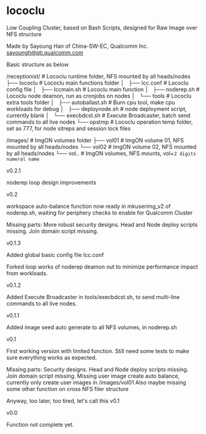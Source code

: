 # lococlu
Low Coupling Cluster, based on Bash Scripts, designed for Raw Image over NFS structure

Made by Sayoung Han of China-SW-EC, Qualcomm Inc. sayoungh@qti.qualcomm.com

Basic structure as below

/receptionist/                 # Lococlu runtime folder, NFS mounted by all heads/nodes
├── lococlu                    # Lococlu main functions folder
│   ├── lcc.conf               # Lococlu config file
│   ├── lccmain.sh             # Lococlu main function
│   ├── noderep.sh             # Lococlu node deamon, run as cronjobs on nodes
│   └── tools                  # Lococlu extra tools folder
│       ├── autoballast.sh     # Burn cpu tool, make cpu workloads for debug
│       ├── deploynode.sh      # node deployment script, currently blank
│       └── execbdcst.sh       # Execute Broadcaster, batch send commands to all live nodes
└── opstmp                     # Lococlu operation temp folder, set as 777, for node sitreps and session lock files


/images/                       # ImgON volumes folder
├── vol01                      # ImgON volume 01, NFS mounted by all heads/nodes
└── vol02                      # ImgON volume 02, NFS mounted by all heads/nodes
└── vol..                      # ImgON volumes, NFS mounts, vol+`2 digits numeral name`


v0.2.1

noderep loop design improvements

v0.2

workspace auto-balance function now ready in mkuserimg_v2 of noderep.sh, waiting for periphery checks to enable for Qualcomm Cluster

Missing parts:
More robust security designs.
Head and Node deploy scripts missing.
Join domain script missing.


v0.1.3

Added global basic config file lcc.conf

Forked loop works of noderep deamon out to minimize performance impact from workloads.

v0.1.2

Added Execute Broadcaster in tools/execbdcst.sh, to send multi-line commands to all live nodes.  


v0.1.1

Added image seed auto generate to all NFS volumes, in noderep.sh


v0.1

First working version with limited function.
Still need some tests to make sure everything works as expected.

Missing parts:
Security designs.
Head and Node deploy scripts missing.
Join domain script missing.
Missing user image create auto balance, currently only create user images in /images/vol01
Also maybe missing some other function on cross NFS filer structure

Anyway, too later, too tired, let's call this v0.1


v0.0

Function not complete yet.
